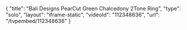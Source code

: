 {
    "title": "Bali Designs PearCut Green Chalcedony 2Tone Ring",
    "type": "solo",
    "layout": "iframe-static",
    "videoId": "112348636",
    "url": "\/tvpembed\/112348636"
}